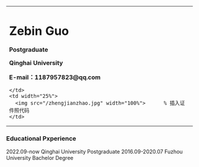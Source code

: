 <table border="0">
  <tr>
    <td width="75%">
      <h1>Zebin Guo</h1>
      <p><b>Postgraduate</b></p>
      <p><b>Qinghai University</b></p>
      <p><b>E-mail：1187957823@qq.com</b></p>
      
    </td>
    <td width="25%">
      <img src="/zhengjianzhao.jpg" width="100%">      % 插入证件照代码
    </td>
  </tr>
</table>

### Educational Pxperience
2022.09-now       Qinghai University    Postgraduate
2016.09-2020.07   Fuzhou University     Bachelor Degree
